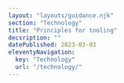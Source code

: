 ```yaml
---
layout: "layouts/guidance.njk"
section: "Technology"
title: "Principles for tooling"
decsription: ""
datePublished: 2023-03-03
eleventyNavigation:
  key: "Technology"
  url: "/technology/"
---
```

